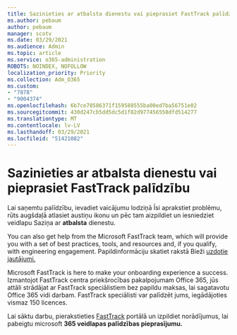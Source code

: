 ```yaml
---
title: Sazinieties ar atbalsta dienestu vai pieprasiet FastTrack palīdzību
ms.author: pebaum
author: pebaum
manager: scotv
ms.date: 03/29/2021
ms.audience: Admin
ms.topic: article
ms.service: o365-administration
ROBOTS: NOINDEX, NOFOLLOW
localization_priority: Priority
ms.collection: Adm_O365
ms.custom:
- "7878"
- "9004374"
ms.openlocfilehash: 6b7ce78586371f159588555ba00ed7ba56751e02
ms.sourcegitcommit: 430d247cb5dd5dc5d1f82d977456558dfd514277
ms.translationtype: MT
ms.contentlocale: lv-LV
ms.lasthandoff: 03/29/2021
ms.locfileid: "51421082"
---
```

# <a name="contact-support-or-request-fasttrack-assistance"></a>Sazinieties ar atbalsta dienestu vai pieprasiet FastTrack palīdzību

Lai saņemtu palīdzību, ievadiet  vaicājumu lodziņā Īsi aprakstiet problēmu, rūts augšdaļā atlasiet austiņu ikonu un pēc tam aizpildiet un iesniedziet veidlapu Saziņa ar **atbalsta** dienestu.

You can also get help from the ‎Microsoft‎ FastTrack team, which will provide you with a set of best practices, tools, and resources and, if you qualify, with engineering engagement. Papildinformāciju skatiet rakstā Bieži [uzdotie jautājumi.](https://go.microsoft.com/fwlink/?linkid=2132666)

‎Microsoft‎ FastTrack is here to make your onboarding experience a success. Izmantojot FastTrack centra priekšrocības pakalpojumam Office 365, jūs attāli strādājat ar FastTrack speciālistiem bez papildu maksas, lai sagatavotu Office 365 vidi darbam. FastTrack speciālisti var palīdzēt jums, iegādājoties vismaz 150 licences.

Lai sāktu darbu, pierakstieties [FastTrack](https://go.microsoft.com/fwlink/?linkid=2125443) portālā un izpildiet norādījumus, lai pabeigtu microsoft **365 veidlapas palīdzības pieprasījumu.**